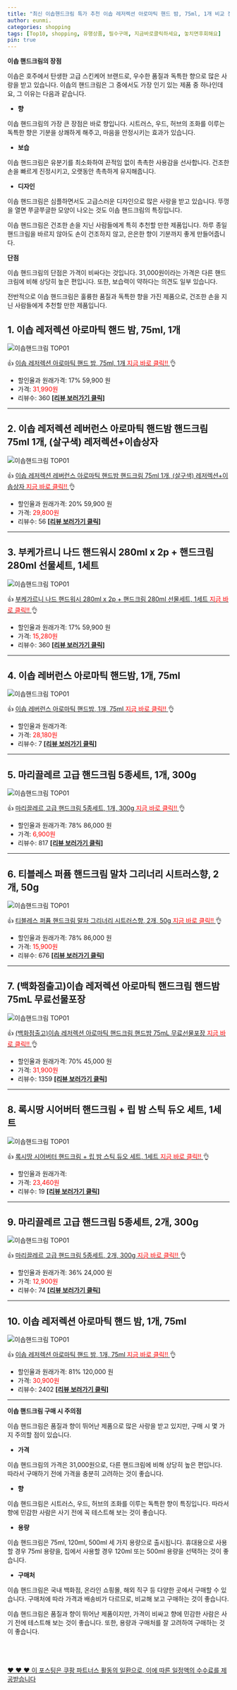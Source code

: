 ```yaml
---
title: "최신 이솝핸드크림 특가 추천 이솝 레저렉션 아로마틱 핸드 밤, 75ml, 1개 비교 장점"
author: eunmi.
categories: shopping
tags: [Top10, shopping, 유행상품, 필수구매, 지금바로클릭하세요, 놓치면후회해요]
pin: true
---
```

**이솝 핸드크림의 장점**

이솝은 호주에서 탄생한 고급 스킨케어 브랜드로, 우수한 품질과 독특한 향으로 많은 사랑을 받고 있습니다. 이솝의 핸드크림은 그 중에서도 가장 인기 있는 제품 중 하나인데요, 그 이유는 다음과 같습니다.

* **향**

이솝 핸드크림의 가장 큰 장점은 바로 향입니다. 시트러스, 우드, 허브의 조화를 이루는 독특한 향은 기분을 상쾌하게 해주고, 마음을 안정시키는 효과가 있습니다.

* **보습**

이솝 핸드크림은 유분기를 최소화하여 끈적임 없이 촉촉한 사용감을 선사합니다. 건조한 손을 빠르게 진정시키고, 오랫동안 촉촉하게 유지해줍니다.

* **디자인**

이솝 핸드크림은 심플하면서도 고급스러운 디자인으로 많은 사랑을 받고 있습니다. 뚜껑을 열면 쭈글쭈글한 모양이 나오는 것도 이솝 핸드크림의 특징입니다.

이솝 핸드크림은 건조한 손을 지닌 사람들에게 특히 추천할 만한 제품입니다. 하루 종일 핸드크림을 바르지 않아도 손이 건조하지 않고, 은은한 향이 기분까지 좋게 만들어줍니다.

**단점**

이솝 핸드크림의 단점은 가격이 비싸다는 것입니다. 31,000원이라는 가격은 다른 핸드크림에 비해 상당히 높은 편입니다. 또한, 보습력이 약하다는 의견도 일부 있습니다.

전반적으로 이솝 핸드크림은 훌륭한 품질과 독특한 향을 가진 제품으로, 건조한 손을 지닌 사람들에게 추천할 만한 제품입니다.

   

## 1. 이솝 레저렉션 아로마틱 핸드 밤, 75ml, 1개

![이솝핸드크림 TOP01](https://thumbnail9.coupangcdn.com/thumbnails/remote/230x230ex/image/vendor_inventory/80e3/1af423a07f3e2a42e7a62f7c9ef60022580091e0e546ac62b30f588ba89e.PNG)


👍 [이솝 레저렉션 아로마틱 핸드 밤, 75ml, 1개 <font color=red> 지금 바로 클릭!! </font> ](https://link.coupang.com/re/AFFSDP?lptag=AF3617701&subid=GithubCoopas&pageKey=6641303067&traceid=V0-153&itemId=134718474&vendorItemId=85957227687) 👌 


- 할인율과 원래가격: 17%  59,900   원
- 가격: <span style='color:red'>31,990원</span>
- 리뷰수: 360  [**[리뷰 보러가기 클릭]**](https://link.coupang.com/re/AFFSDP?lptag=AF3617701&subid=GithubCoopas&pageKey=6641303067&traceid=V0-153&itemId=134718474&vendorItemId=85957227687)

---


   

## 2. 이솝 레저렉션 레버런스 아로마틱 핸드밤 핸드크림 75ml 1개, (살구색) 레저렉션+이솝상자

![이솝핸드크림 TOP01](https://thumbnail7.coupangcdn.com/thumbnails/remote/230x230ex/image/vendor_inventory/6652/decb2384d2f2c0339c108d892ae48c5bed7f5ce2b5d784ee8132f6595e40.png)


👍 [이솝 레저렉션 레버런스 아로마틱 핸드밤 핸드크림 75ml 1개, (살구색) 레저렉션+이솝상자 <font color=red> 지금 바로 클릭!! </font> ](https://link.coupang.com/re/AFFSDP?lptag=AF3617701&subid=GithubCoopas&pageKey=6376942121&traceid=V0-153&itemId=13531061102&vendorItemId=80784861223) 👌 


- 할인율과 원래가격: 20%  59,900   원
- 가격: <span style='color:red'>29,800원</span>
- 리뷰수: 56  [**[리뷰 보러가기 클릭]**](https://link.coupang.com/re/AFFSDP?lptag=AF3617701&subid=GithubCoopas&pageKey=6376942121&traceid=V0-153&itemId=13531061102&vendorItemId=80784861223)

---


   

## 3. 부케가르니 나드 핸드워시 280ml x 2p + 핸드크림 280ml 선물세트, 1세트

![이솝핸드크림 TOP01](https://thumbnail9.coupangcdn.com/thumbnails/remote/230x230ex/image/rs_quotation_api/kaq1htxs/9a102c8d63be41368be08b38ae54e197.jpg)


👍 [부케가르니 나드 핸드워시 280ml x 2p + 핸드크림 280ml 선물세트, 1세트 <font color=red> 지금 바로 클릭!! </font> ](https://link.coupang.com/re/AFFSDP?lptag=AF3617701&subid=GithubCoopas&pageKey=6755801418&traceid=V0-153&itemId=15817299943&vendorItemId=83029266344) 👌 


- 할인율과 원래가격: 17%  59,900   원
- 가격: <span style='color:red'>15,280원</span>
- 리뷰수: 360  [**[리뷰 보러가기 클릭]**](https://link.coupang.com/re/AFFSDP?lptag=AF3617701&subid=GithubCoopas&pageKey=6755801418&traceid=V0-153&itemId=15817299943&vendorItemId=83029266344)

---


   

## 4. 이솝 레버런스 아로마틱 핸드밤, 1개, 75ml

![이솝핸드크림 TOP01](https://thumbnail8.coupangcdn.com/thumbnails/remote/230x230ex/image/vendor_inventory/22dd/01c314d98e80f9f5544bbc4a7180aad1e757d7e4cb70e6f53d9e1d419133.jpg)


👍 [이솝 레버런스 아로마틱 핸드밤, 1개, 75ml <font color=red> 지금 바로 클릭!! </font> ](https://link.coupang.com/re/AFFSDP?lptag=AF3617701&subid=GithubCoopas&pageKey=6480450065&traceid=V0-153&itemId=14184284089&vendorItemId=81430104757) 👌 


- 할인율과 원래가격: 
- 가격: <span style='color:red'>28,180원</span>
- 리뷰수: 7  [**[리뷰 보러가기 클릭]**](https://link.coupang.com/re/AFFSDP?lptag=AF3617701&subid=GithubCoopas&pageKey=6480450065&traceid=V0-153&itemId=14184284089&vendorItemId=81430104757)

---


   

## 5. 마리끌레르 고급 핸드크림 5종세트, 1개, 300g

![이솝핸드크림 TOP01](https://thumbnail7.coupangcdn.com/thumbnails/remote/230x230ex/image/vendor_inventory/6aa4/befd827e929d6739ed98766575362f077d844a83565ada92c2f17ec0cc06.jpg)


👍 [마리끌레르 고급 핸드크림 5종세트, 1개, 300g <font color=red> 지금 바로 클릭!! </font> ](https://link.coupang.com/re/AFFSDP?lptag=AF3617701&subid=GithubCoopas&pageKey=2111973720&traceid=V0-153&itemId=3587460571&vendorItemId=71573251710) 👌 


- 할인율과 원래가격: 78%  86,000   원
- 가격: <span style='color:red'>6,900원</span>
- 리뷰수: 817  [**[리뷰 보러가기 클릭]**](https://link.coupang.com/re/AFFSDP?lptag=AF3617701&subid=GithubCoopas&pageKey=2111973720&traceid=V0-153&itemId=3587460571&vendorItemId=71573251710)

---


   

## 6. 티블레스 퍼퓸 핸드크림 말차 그리너리 시트러스향, 2개, 50g

![이솝핸드크림 TOP01](https://thumbnail7.coupangcdn.com/thumbnails/remote/230x230ex/image/vendor_inventory/42fa/d7b598cb1eef4d70a824739b0c57c798d85ed499958b8c0692f7868f6627.jpg)


👍 [티블레스 퍼퓸 핸드크림 말차 그리너리 시트러스향, 2개, 50g <font color=red> 지금 바로 클릭!! </font> ](https://link.coupang.com/re/AFFSDP?lptag=AF3617701&subid=GithubCoopas&pageKey=7689216571&traceid=V0-153&itemId=20558262735&vendorItemId=87634213602) 👌 


- 할인율과 원래가격: 78%  86,000   원
- 가격: <span style='color:red'>15,900원</span>
- 리뷰수: 676  [**[리뷰 보러가기 클릭]**](https://link.coupang.com/re/AFFSDP?lptag=AF3617701&subid=GithubCoopas&pageKey=7689216571&traceid=V0-153&itemId=20558262735&vendorItemId=87634213602)

---


   

## 7. (백화점출고)이솝 레저렉션 아로마틱 핸드크림 핸드밤 75mL 무료선물포장

![이솝핸드크림 TOP01](https://thumbnail6.coupangcdn.com/thumbnails/remote/230x230ex/image/vendor_inventory/4c39/9af24d2c9dc064fe2bd51c72cb1c9757b7525913b5346a069435fd5646f8.jpg)


👍 [(백화점출고)이솝 레저렉션 아로마틱 핸드크림 핸드밤 75mL 무료선물포장 <font color=red> 지금 바로 클릭!! </font> ](https://link.coupang.com/re/AFFSDP?lptag=AF3617701&subid=GithubCoopas&pageKey=7313184640&traceid=V0-153&itemId=18739848697&vendorItemId=85872123586) 👌 


- 할인율과 원래가격: 70%  45,000   원
- 가격: <span style='color:red'>31,900원</span>
- 리뷰수: 1359  [**[리뷰 보러가기 클릭]**](https://link.coupang.com/re/AFFSDP?lptag=AF3617701&subid=GithubCoopas&pageKey=7313184640&traceid=V0-153&itemId=18739848697&vendorItemId=85872123586)

---


   

## 8. 록시땅 시어버터 핸드크림 + 립 밤 스틱 듀오 세트, 1세트

![이솝핸드크림 TOP01](https://thumbnail8.coupangcdn.com/thumbnails/remote/230x230ex/image/retail/images/2631122509342765-3120e8ff-086b-4054-8bc5-8380bb7857c4.jpg)


👍 [록시땅 시어버터 핸드크림 + 립 밤 스틱 듀오 세트, 1세트 <font color=red> 지금 바로 클릭!! </font> ](https://link.coupang.com/re/AFFSDP?lptag=AF3617701&subid=GithubCoopas&pageKey=6928110787&traceid=V0-153&itemId=16754907352&vendorItemId=83936461906) 👌 


- 할인율과 원래가격: 
- 가격: <span style='color:red'>23,460원</span>
- 리뷰수: 19  [**[리뷰 보러가기 클릭]**](https://link.coupang.com/re/AFFSDP?lptag=AF3617701&subid=GithubCoopas&pageKey=6928110787&traceid=V0-153&itemId=16754907352&vendorItemId=83936461906)

---


   

## 9. 마리끌레르 고급 핸드크림 5종세트, 2개, 300g

![이솝핸드크림 TOP01](https://thumbnail6.coupangcdn.com/thumbnails/remote/230x230ex/image/vendor_inventory/b409/64224abf3568a21c0729cb4344560c65d684a6a86d90716f5923373b5c7d.jpg)


👍 [마리끌레르 고급 핸드크림 5종세트, 2개, 300g <font color=red> 지금 바로 클릭!! </font> ](https://link.coupang.com/re/AFFSDP?lptag=AF3617701&subid=GithubCoopas&pageKey=2111973720&traceid=V0-153&itemId=3587460572&vendorItemId=71573251716) 👌 


- 할인율과 원래가격: 36%  24,000   원
- 가격: <span style='color:red'>12,900원</span>
- 리뷰수: 74  [**[리뷰 보러가기 클릭]**](https://link.coupang.com/re/AFFSDP?lptag=AF3617701&subid=GithubCoopas&pageKey=2111973720&traceid=V0-153&itemId=3587460572&vendorItemId=71573251716)

---


   

## 10. 이솝 레저렉션 아로마틱 핸드 밤, 1개, 75ml

![이솝핸드크림 TOP01](https://thumbnail10.coupangcdn.com/thumbnails/remote/230x230ex/image/vendor_inventory/242d/cd657ed68016964853ffac076526148dcf1ceb34838d80f8529e4def122c.jpg)


👍 [이솝 레저렉션 아로마틱 핸드 밤, 1개, 75ml <font color=red> 지금 바로 클릭!! </font> ](https://link.coupang.com/re/AFFSDP?lptag=AF3617701&subid=GithubCoopas&pageKey=6482260559&traceid=V0-153&itemId=14195624781&vendorItemId=81011809484) 👌 


- 할인율과 원래가격: 81%  120,000   원
- 가격: <span style='color:red'>30,900원</span>
- 리뷰수: 2402  [**[리뷰 보러가기 클릭]**](https://link.coupang.com/re/AFFSDP?lptag=AF3617701&subid=GithubCoopas&pageKey=6482260559&traceid=V0-153&itemId=14195624781&vendorItemId=81011809484)

---
**이솝 핸드크림 구매 시 주의점**

이솝 핸드크림은 품질과 향이 뛰어난 제품으로 많은 사랑을 받고 있지만, 구매 시 몇 가지 주의할 점이 있습니다.

* **가격**

이솝 핸드크림의 가격은 31,000원으로, 다른 핸드크림에 비해 상당히 높은 편입니다. 따라서 구매하기 전에 가격을 충분히 고려하는 것이 좋습니다.

* **향**

이솝 핸드크림은 시트러스, 우드, 허브의 조화를 이루는 독특한 향이 특징입니다. 따라서 향에 민감한 사람은 사기 전에 꼭 테스트해 보는 것이 좋습니다.

* **용량**

이솝 핸드크림은 75ml, 120ml, 500ml 세 가지 용량으로 출시됩니다. 휴대용으로 사용할 경우 75ml 용량을, 집에서 사용할 경우 120ml 또는 500ml 용량을 선택하는 것이 좋습니다.

* **구매처**

이솝 핸드크림은 국내 백화점, 온라인 쇼핑몰, 해외 직구 등 다양한 곳에서 구매할 수 있습니다. 구매처에 따라 가격과 배송비가 다르므로, 비교해 보고 구매하는 것이 좋습니다.

이솝 핸드크림은 품질과 향이 뛰어난 제품이지만, 가격이 비싸고 향에 민감한 사람은 사기 전에 테스트해 보는 것이 좋습니다. 또한, 용량과 구매처를 잘 고려하여 구매하는 것이 좋습니다.<br><br><br><br><br> [ ❤ ❤ ❤ 이 포스팅은 쿠팡 파트너스 활동의 일환으로, 이에 따른 일정액의 수수료를 제공받습니다](https://link.coupang.com/a/bcEFyh)